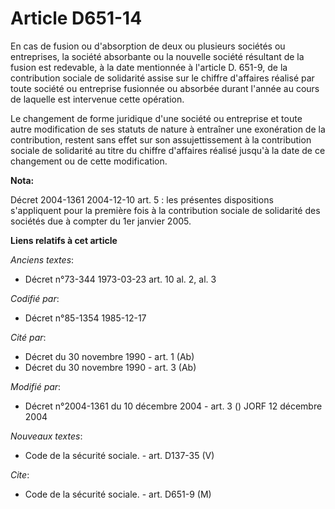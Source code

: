 # Article D651-14

En cas de fusion ou d'absorption de deux ou plusieurs sociétés ou entreprises, la société absorbante ou la nouvelle société
résultant de la fusion est redevable, à la date mentionnée à l'article D. 651-9, de la contribution sociale de solidarité
assise sur le chiffre d'affaires réalisé par toute société ou entreprise fusionnée ou absorbée durant l'année au cours de
laquelle est intervenue cette opération. 

Le changement de forme juridique d'une société ou entreprise et toute autre modification de ses statuts de nature à entraîner
une exonération de la contribution, restent sans effet sur son assujettissement à la contribution sociale de solidarité au
titre du chiffre d'affaires réalisé jusqu'à la date de ce changement ou de cette modification.

**Nota:**

Décret 2004-1361 2004-12-10 art. 5 : les présentes dispositions s'appliquent pour la première fois à la contribution sociale
de solidarité des sociétés due à compter du 1er janvier 2005.

**Liens relatifs à cet article**

_Anciens textes_:

  - Décret n°73-344 1973-03-23 art. 10 al. 2, al. 3

_Codifié par_:

  - Décret n°85-1354 1985-12-17

_Cité par_:

  - Décret du 30 novembre 1990 - art. 1 (Ab)
  - Décret du 30 novembre 1990 - art. 3 (Ab)

_Modifié par_:

  - Décret n°2004-1361 du 10 décembre 2004 - art. 3 () JORF 12 décembre 2004

_Nouveaux textes_:

  - Code de la sécurité sociale. - art. D137-35 (V)

_Cite_:

  - Code de la sécurité sociale. - art. D651-9 (M)
